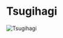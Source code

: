 # Tsugihagi

![Tsugihagi](https://static.wikia.nocookie.net/chainsaw-man/images/9/9b/Tsugihagi.png/revision/latest/scale-to-width-down/344?cb=20220814142254)

